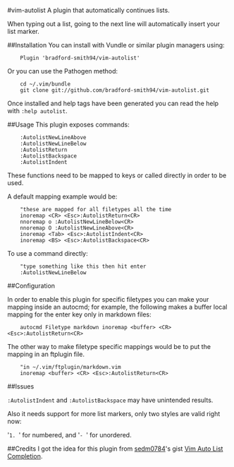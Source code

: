 #vim-autolist
A plugin that automatically continues lists.

When typing out a list, going to the next line will automatically insert your list marker.

##Installation
You can install with Vundle or similar plugin managers using:
```
    Plugin 'bradford-smith94/vim-autolist'
```

Or you can use the Pathogen method:
```
    cd ~/.vim/bundle
    git clone git://github.com/bradford-smith94/vim-autolist.git
```

Once installed and help tags have been generated you can read the help with `:help autolist`.

##Usage
This plugin exposes commands:
```
    :AutolistNewLineAbove
    :AutolistNewLineBelow
    :AutolistReturn
    :AutolistBackspace
    :AutolistIndent
```

These functions need to be mapped to keys or called directly in order to be
used.

A default mapping example would be:
```
    "these are mapped for all filetypes all the time
    inoremap <CR> <Esc>:AutolistReturn<CR>
    nnoremap o :AutolistNewLineBelow<CR>
    nnoremap O :AutolistNewLineAbove<CR>
    inoremap <Tab> <Esc>:AutolistIndent<CR>
    inoremap <BS> <Esc>:AutolistBackspace<CR>
```

To use a command directly:
```
    "type something like this then hit enter
    :AutolistNewLineBelow
```

##Configuration

In order to enable this plugin for specific filetypes you can make your
mapping inside an autocmd; for example, the following makes a buffer local
mapping for the enter key only in markdown files:
```
    autocmd Filetype markdown inoremap <buffer> <CR> <Esc>:AutolistReturn<CR>
```

The other way to make filetype specific mappings would be to put the mapping in
an ftplugin file.
```
    "in ~/.vim/ftplugin/markdown.vim
    inoremap <buffer> <CR> <Esc>:AutolistReturn<CR>
```

##Issues

`:AutolistIndent` and `:AutolistBackspace` may have unintended results.

Also it needs support for more list markers, only two styles are valid right now:

'`1. `' for numbered, and '`- `' for unordered.


##Credits
I got the idea for this plugin from [sedm0784](https://www.github.com/sedm0784)'s gist [Vim Auto List Completion](https://gist.github.com/sedm0784/dffda43bcfb4728f8e90).
